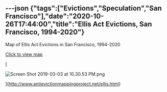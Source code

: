 ---json
{"tags":["Evictions","Speculation","San Francisco"],"date":"2020-10-26T17:44:00","title":"Ellis Act Evictions, San Francisco, 1994-2020"}
---

Map of Ellis Act Evictions in San Francisco, 1994-2020

[Click to view map](http://www.antievictionmappingproject.net/ellis.html)

[

![Screen Shot 2019-03-03 at 10.30.53 PM.png](/assets/uploads/Screen+Shot+2019-03-03+at+10.30.53+PM.png)

](http://www.antievictionmappingproject.net/ellis.html)